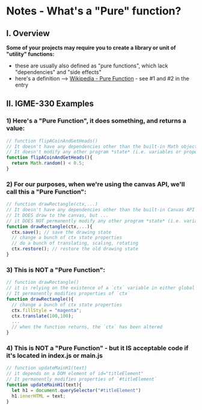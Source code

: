 # Notes - What's a "Pure" function?

## I. Overview

**Some of your projects may require you to create a library or unit of "utility" functions:**
  - these are usually also defined as "pure functions", which lack "dependencies" and "side effects"
  - here's a definition --> [Wikipedia - Pure Function](https://en.wikipedia.org/wiki/Pure_function) - see #1 and #2 in the entry

## II. IGME-330 Examples

### 1) Here's a "Pure Function", it does something, and returns a value:

```js
// function flipACoinAndGetHeads()
// It doesn't have any dependencies other than the built-in Math object
// It doesn't modify any other program *state* (i.e. variables or properties of objects) in the program
function flipACoinAndGetHeads(){
  return Math.random() < 0.5;
}
```	
	
### 2) For our purposes, when we're using the canvas API, we'll call this a "Pure Function":

```js
// function drawRectangle(ctx,...)
// It doesn't have any dependencies other than the built-in Canvas API
// It DOES draw to the canvas, but ...
// it DOES NOT permanently modify any other program *state* (i.e. variables or properties of objects) in the program
function drawRectangle(ctx,...){
  ctx.save(); // save the drawing state
  // change a bunch of ctx state properties
  // do a bunch of translating, scaling, rotating
  ctx.restore(); // restore the old drawing state
}
```

### 3) This is NOT a "Pure Function":

```js
// function drawRectangle()
// it is relying on the existence of a `ctx` variable in either global or script scope
// It permanently modifies properties of `ctx`
function drawRectangle(){
  // change a bunch of ctx state properties
  ctx.fillStyle = "magenta";
  ctx.translate(100,100);
  ...
  // when the function returns, the `ctx` has been altered
}
```

### 4) This is NOT a "Pure Function" - but it IS acceptable code if it's located in index.js or main.js
	
  
```js
// function updateMainH1(text)
// it depends on a DOM element of id="titleElement"
// It permanently modifies properties of `#titleElement`
function updateMainH1(text){
  let h1 = document.querySelector("#titleElement")
  h1.innerHTML = text;
}
```
